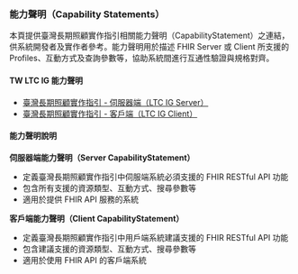 ### 能力聲明（Capability Statements）

本頁提供臺灣長期照顧實作指引相關能力聲明（CapabilityStatement）之連結，供系統開發者及實作者參考。能力聲明用於描述 FHIR Server 或 Client 所支援的 Profiles、互動方式及查詢參數等，協助系統間進行互通性驗證與規格對齊。

#### TW LTC IG 能力聲明

- [臺灣長期照顧實作指引 - 伺服器端（LTC IG Server）](CapabilityStatement-CapabilityStatementLTCServer.html)
- [臺灣長期照顧實作指引 - 客戶端（LTC IG Client）](CapabilityStatement-CapabilityStatementLTCClient.html)

#### 能力聲明說明

**伺服器端能力聲明（Server CapabilityStatement）**
- 定義臺灣長期照顧實作指引中伺服端系統必須支援的 FHIR RESTful API 功能
- 包含所有支援的資源類型、互動方式、搜尋參數等
- 適用於提供 FHIR API 服務的系統

**客戶端能力聲明（Client CapabilityStatement）**
- 定義臺灣長期照顧實作指引中用戶端系統建議支援的 FHIR RESTful API 功能
- 包含建議支援的資源類型、互動方式、搜尋參數等
- 適用於使用 FHIR API 的客戶端系統